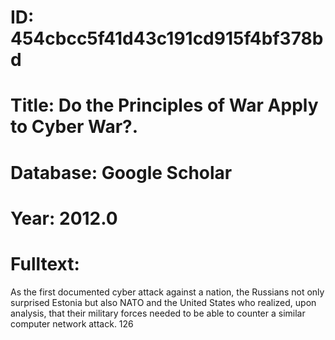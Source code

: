 # ID: 454cbcc5f41d43c191cd915f4bf378bd
# Title: Do the Principles of War Apply to Cyber War?.
# Database: Google Scholar
# Year: 2012.0
# Fulltext:
As the first documented cyber attack against a nation, the Russians not only surprised Estonia but also NATO and the United States who realized, upon analysis, that their military forces needed to be able to counter a similar computer network attack.
126